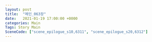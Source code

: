 ```yaml
---
layout: post
title:  "메인_063장"
date:   2021-01-19 17:00:00 +0000
categories: Main
Tags: Story Main
SceneCode: ["scene_epilogue_s10,6311", "scene_epilogue_s20,6312"]
---
```

